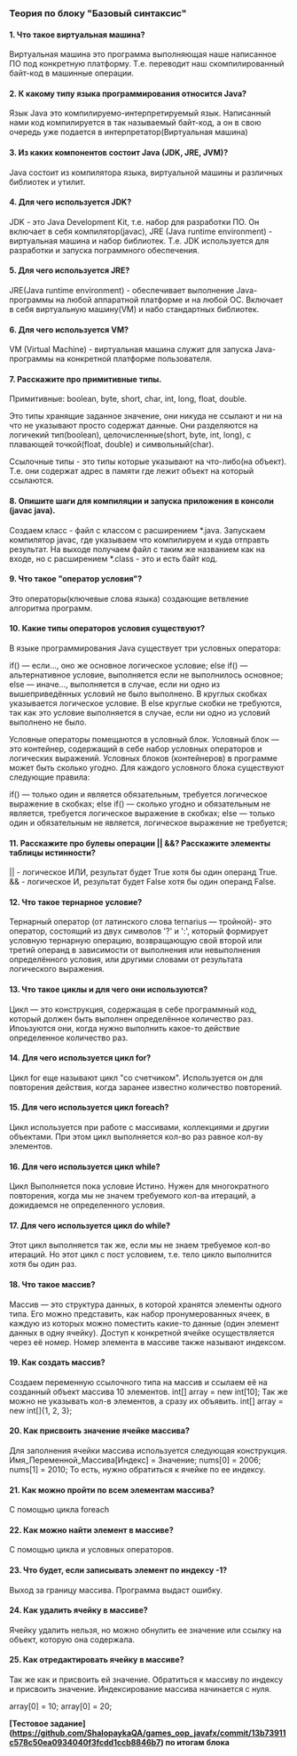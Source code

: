 
 ### Теория по блоку "Базовый синтаксис"
 
 #### 1. Что такое виртуальная машина? 
 Виртуальная машина это программа выполняющая наше написанное ПО под конкретную платформу. 
 Т.е. переводит наш скомпилированный байт-код в машинные операции.

 
 #### 2. К какому типу языка программирования относится Java?
 Язык Java это компилируемо-интерпретируемый язык. Написанный нами код компилируется в так называемый байт-код,
 а он в свою очередь уже подается в интерпретатор(Виртуальная машина) 
 
 #### 3. Из каких компонентов состоит Java (JDK, JRE, JVM)?
 Java состоит из компилятора языка, виртуальной машины и различных библиотек и утилит.
 
 #### 4. Для чего используется JDK?
 JDK - это Java Development Kit, т.е. набор для разработки ПО. Он включает в себя
 компилятор(javac), JRE (Java runtime environment) - виртуальная машина и набор библиотек.
 Т.е. JDK используется для разработки и запуска пограммного обеспечения.
 
 #### 5. Для чего используется JRE?
 JRE(Java runtime environment) - обеспечивает выполнение Java-программы на любой аппаратной платформе и на любой ОС.
 Включает в себя виртуальную машину(VM) и набо стандартных библиотек.
 
 #### 6. Для чего используется VM?
 VM (Virtual Machine) - виртуальная машина служит для запуска Java-программы на конкретной платформе пользователя.
 
 #### 7. Расскажите про примитивные типы.
 Примитивные: boolean, byte, short, char, int, long, float, double.
 
 Это типы хранящие заданное значение, они никуда не ссылают и ни на что не указывают просто содержат данные.
 Они разделяются на логичекий тип(boolean), целочисленные(short, byte, int, long), с плавающей точкой(float, double)
 и символьный(char).
 
 Ссылочные типы - это типы которые указывают на что-либо(на объект). 
 Т.е. они содержат адрес в памяти где лежит объект на который ссылаются.
 
 #### 8. Опишите шаги для компиляции и запуска приложения в консоли (javac java).
 Создаем класс - файл с классом с расширением *.java.
 Запускаем компилятор javac, где указываем что компилируем и куда отправть результат.
 На выходе получаем файл с таким же названием как на входе, но с расширением *.class - это и есть байт код.
 
 #### 9. Что такое "оператор условия"?
 Это операторы(ключевые слова языка) создающие ветвление алгоритма программ.
 #### 10. Какие типы операторов условия существуют?
 В языке программирования Java существует три условных оператора:
 
 if() — если…, оно же основное логическое условие;
 else if() — альтернативное условие, выполняется если не выполнилось основное;
 else — иначе…, выполняется в случае, если ни одно из вышеприведённых условий не было выполнено.
 В круглых скобках указывается логическое условие. В else круглые скобки не требуются, так как это условие выполняется в случае, если ни одно из условий выполнено не было.
 
 Условные операторы помещаются в условный блок.
 Условный блок — это контейнер, содержащий в себе набор условных операторов и логических выражений.
 Условных блоков (контейнеров) в программе может быть сколько угодно.
 Для каждого условного блока существуют следующие правила:
 
 if() — только один и является обязательным, требуется логическое выражение в скобках;
 else if() — сколько угодно и обязательным не является, требуется логическое выражение в скобках;
 else — только один и обязательным не является, логическое выражение не требуется;
 #### 11. Расскажите про булевы операции || &&?  Расскажите элементы таблицы истинности?
 || - логическое ИЛИ, результат будет True хотя бы один операнд True.
 && - логическое И, результат будет False хотя бы один операнд False.
 
 #### 12. Что такое тернарное условие?
 Тернарный оператор (от латинского слова ternarius — тройной)- это оператор, состоящий из двух символов '?' и ':', 
 который формирует условную тернарную операцию, возвращающую свой второй или третий операнд в зависимости от 
 выполнения или невыполнения определённого условия, или другими словами от результата логического выражения.
 
 #### 13. Что такое циклы и для чего они используются?
 Цикл — это конструкция, содержащая в себе программный код, который должен быть выполнен определённое количество раз.
 Ипоьзуются они, когда нужно выполнить какое-то действие определенное количество раз.
 #### 14. Для чего используется цикл for?
 Цикл for еще называют цикл "со счетчиком". Используется он для повторения действия, когда заранее известно количество 
 повторений.
 
 #### 15. Для чего используется цикл foreach?
 Цикл используется при работе с массивами, коллекциями и другии объектами.
 При этом цикл выполняется кол-во раз равное кол-ву элементов.
 
 #### 16. Для чего используется цикл while?
 Цикл Выполняется пока условие Истино.
 Нужен для многократного повторения, когда мы не значем требуемого кол-ва итераций, а дожидаемся не определенного
 условия.
 
 #### 17. Для чего используется цикл do while?
 Этот цикл выполняется так же, если мы не знаем требуемое кол-во итераций.
 Но этот цикл с пост условием, т.е. тело цикло выполнится хотя бы один раз.
 
 #### 18. Что такое массив?
 Массив — это структура данных, в которой хранятся элементы одного типа. Его можно представить, как набор 
 пронумерованных ячеек, в каждую из которых можно поместить какие-то данные (один элемент данных в одну ячейку). 
 Доступ к конкретной ячейке осуществляется через её номер. Номер элемента в массиве также называют индексом. 
 
 #### 19. Как создать массив?
 
Создаем переменную ссылочного типа на массив и ссылаем её на созданный объект массива 10 элементов.
int[] array = new int[10];
Так же можно не указывать кол-в элементов, а сразу их объявить.
int[] array = new int[]{1, 2, 3};

 #### 20. Как присвоить значение ячейке массива?
 Для заполнения ячейки массива используется следующая конструкция.
 Имя_Переменной_Массива[Индекс] = Значение;
 nums[0] = 2006;
 nums[1] = 2010; 
 То есть, нужно обратиться к ячейке по ее индексу.
 
 #### 21. Как можно пройти по всем элементам массива?
 С помощью цикла foreach
 
 #### 22. Как можно найти элемент в массиве?
 С помощью цикла и условных операторов.
 
 #### 23. Что будет, если записывать элемент по индексу -1?
 Выход за границу массива. Программа выдаст ошибку.
 
 #### 24. Как удалить ячейку в массиве?
 Ячейку удалить нельзя, но можно обнулить ее значение или ссылку на объект, которую она содержала.
 
 #### 25. Как отредактировать ячейку в массиве?
 Так же как и присвоить ей значение.
 Обратиться к массиву по индексу и присвоить значение. Индексирование массива начинается с нуля.
 
 array[0] = 10;
 array[0] = 20;
 
 **[Тестовое задание] (https://github.com/ShalopaykaQA/games_oop_javafx/commit/13b73911c578c50ea0934040f3fcdd1ccb8846b7) по итогам блока**
